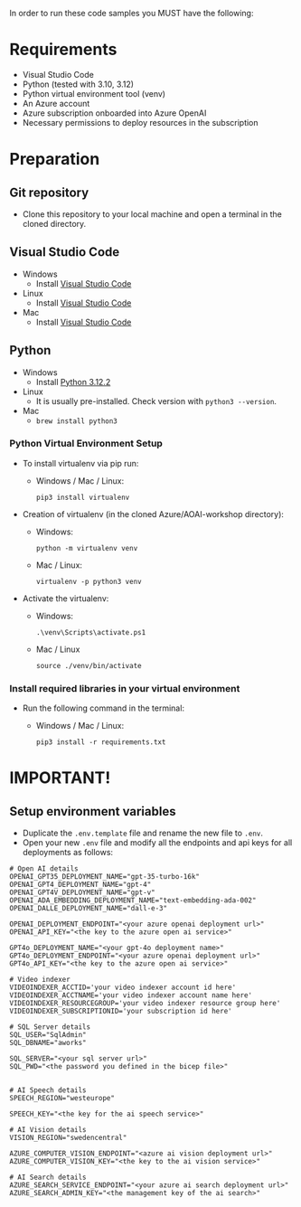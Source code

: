 In order to run these code samples you MUST have the following:

# Requirements
- Visual Studio Code
- Python (tested with 3.10, 3.12)
- Python virtual environment tool (venv)
- An Azure account 
- Azure subscription onboarded into Azure OpenAI
- Necessary permissions to deploy resources in the subscription

# Preparation

## Git repository
- Clone this repository to your local machine and open a terminal in the cloned directory.

## Visual Studio Code
- Windows
    - Install [Visual Studio Code](https://code.visualstudio.com/)
- Linux
    - Install [Visual Studio Code](https://code.visualstudio.com/)
- Mac
    - Install [Visual Studio Code](https://code.visualstudio.com/)

## Python
- Windows
    - Install [Python 3.12.2](https://www.python.org/downloads/release/python-3122/)
- Linux
    - It is usually pre-installed. Check version with `python3 --version`.
- Mac
    - `brew install python3`

### Python Virtual Environment Setup
-  To install virtualenv via pip run:
    - Windows / Mac / Linux:

         `pip3 install virtualenv`

- Creation of virtualenv (in the cloned Azure/AOAI-workshop directory):
    - Windows:

        `python -m virtualenv venv`
    - Mac / Linux:

        `virtualenv -p python3 venv`

- Activate the virtualenv:
    - Windows:

        `.\venv\Scripts\activate.ps1`
    - Mac / Linux

        `source ./venv/bin/activate`

### Install required libraries in your virtual environment
- Run the following command in the terminal:
    - Windows / Mac / Linux:

        `pip3 install -r requirements.txt`


# IMPORTANT!
## Setup environment variables
- Duplicate the `.env.template` file and rename the new file to `.env`.
- Open your new `.env` file and modify all the endpoints and api keys for all deployments as follows:
```
# Open AI details
OPENAI_GPT35_DEPLOYMENT_NAME="gpt-35-turbo-16k"
OPENAI_GPT4_DEPLOYMENT_NAME="gpt-4"
OPENAI_GPT4V_DEPLOYMENT_NAME="gpt-v"
OPENAI_ADA_EMBEDDING_DEPLOYMENT_NAME="text-embedding-ada-002"
OPENAI_DALLE_DEPLOYMENT_NAME="dall-e-3"

OPENAI_DEPLOYMENT_ENDPOINT="<your azure openai deployment url>" 
OPENAI_API_KEY="<the key to the azure open ai service>"

GPT4o_DEPLOYMENT_NAME="<your gpt-4o deployment name>"
GPT4o_DEPLOYMENT_ENDPOINT="<your azure openai deployment url>"
GPT4o_API_KEY="<the key to the azure open ai service>"

# Video indexer
VIDEOINDEXER_ACCTID='your video indexer account id here'
VIDEOINDEXER_ACCTNAME='your video indexer account name here'
VIDEOINDEXER_RESOURCEGROUP='your video indexer resource group here'
VIDEOINDEXER_SUBSCRIPTIONID='your subscription id here'

# SQL Server details
SQL_USER="SqlAdmin"
SQL_DBNAME="aworks"

SQL_SERVER="<your sql server url>"
SQL_PWD="<the password you defined in the bicep file>"


# AI Speech details
SPEECH_REGION="westeurope"

SPEECH_KEY="<the key for the ai speech service>"

# AI Vision details
VISION_REGION="swedencentral"

AZURE_COMPUTER_VISION_ENDPOINT="<azure ai vision deployment url>"
AZURE_COMPUTER_VISION_KEY="<the key to the ai vision service>"

# AI Search details
AZURE_SEARCH_SERVICE_ENDPOINT="<your azure ai search deployment url>"
AZURE_SEARCH_ADMIN_KEY="<the management key of the ai search>"
```